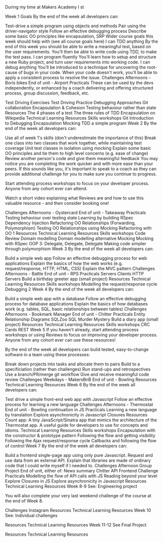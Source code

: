 During my time at Makers Academy I st

Week 1
Goals
By the end of the week all developers can:

Test-drive a simple program using objects and methods
Pair using the driver-navigator style
Follow an effective debugging process
Describe some basic OO principles like encapsulation, SRP
Wider course goals this week should help with (see all course goals here)
I can TDD anything
By the end of this week you should be able to write a meaningful test, based on the user requirements. You'll then be able to write code using TDD, to make the test pass.
I can program fluently
You'll learn how to setup and structure a new Ruby project, and turn user requirements into working code.
I can debug anything
You'll be introduced to a technique for uncovering the root-cause of bugs in your code. When your code doesn't work, you'll be able to apply a consistent process to resolve the issue.
Challenges
Afternoons - Boris bikes
End of unit - Airport
Practicals
These can be used by the devs independently, or enhanced by a coach delivering and offering structured process, group discussion, feedback, etc.

Test Driving Exercises
Test Driving Practice
Debugging Approaches
Git collaboration
Encapsulation & Cohesion
Testing behaviour rather than state
Resources
The 4 phases of a test
The three rules of TDD
Encapsulation on Wikipedia
Technical Learning Resources
Skills workshops
Git
Introduction to Debugging
Encapsulation
Mocking
TDD a simple program
Week 2
By the end of the week all developers can:

Use all of week 1's skills (don't underestimate the importance of this)
Break one class into two classes that work together, while maintaining test coverage
Unit test classes in isolation using mocking
Explain some basic OO principles and tie them to high level concerns (e.g. ease of change)
Review another person's code and give them meaningful feedback
You may notice you are completing the work quicker and with more ease than your peers. If this sounds like you, it's important to speak to a coach as they can provide additional challenge for you to make sure you continue to progress.

Start attending process workshops to focus on your developer process. Anyone from any cohort ever can attend.

Watch a short video explaining what Reviews are and how to use this valuable resource - and then consider booking one!

Challenges
Afternoons - Oystercard
End of unit - Takeaway
Practicals
Testing behaviour over testing state
Learning by building RSpec
Dependency Injection
Refactoring
OO Relationships (Forwarding, Polymorphism)
Testing OO Relationships using Mocking
Refactoring with OO 1
Resources
Technical Learning Resources
Skills workshops
Code Review
Domain modelling
Domain modelling alternative
Mocking
Mocking with RSpec
OOP 3: Delegate, Delegate, Delegate
Making code simpler through polymorphism
Week 3
By the end of the week all developers can:

Build a simple web app
Follow an effective debugging process for web applications
Explain the basics of how the web works (e.g. request/response, HTTP, HTML, CSS)
Explain the MVC pattern
Challenges
Afternoons - Battle
End of unit - RPS
Practicals
Servers
Clients
HTTP Servers
Build a birthday greeter app (small project)
Resources
Technical Learning Resources
Skills workshops
Modelling the request/response cycle
Debugging 2
Week 4
By the end of the week all developers can:

Build a simple web app with a database
Follow an effective debugging process for database applications
Explain the basics of how databases work (e.g. tables, SQL, basic relationships between tables)
Challenges
Afternoons - Bookmark Manager
End of unit - Chitter
Practicals
Entity Relationship Diagrams
SQLZoo
SQL Murder Mystery
Build a diary app (small project)
Resources
Technical Learning Resources
Skills workshops
CRC Cards
REST
Week 5
If you haven't already, start attending process workshops or using Reviews to focus on improving your developer process. Anyone from any cohort ever can use these resources!

By the end of the week all developers can build tested, easy-to-change software in a team using these processes:

Break down projects into tasks and allocate them to pairs
Build to a specificiation (rather than challenges)
Run stand-ups and retrospectives
Use a branch/PR/merge git workflow
Give and receive meaningful code review
Challenges
Weekdays - MakersBnB
End of unit - Bowling
Resources
Technical Learning Resources
Week 6
By the end of the week all developers can:

Test drive a simple front-end web app with Javascript
Follow an effective process for learning a new language
Challenges
Afternoons - Thermostat
End of unit - Bowling continuation in JS
Practicals
Learning a new language by translation
Explore asynchronicity in Javascript
Closures
Resources
Count app: A tiny JavaScript/Sinatra app that mimics the architecture of the Thermostat app. A useful guide for developers to use for concepts and idioms.
Technical Learning Resources
Skills workshops
Encapsulation with the constructor & prototype pattern
Following the flow and getting visibility
Following the Ajax request/response cycle
Callbacks and following the flow of control
Week 7
By the end of the week all developers can:

Build a frontend single-page app using only pure Javascript.
Request and use data from an external API.
Explain that libraries are made of ordinary code that I could write myself if I needed to.
Challenges
Afternoon Group Project
End of unit, either of:
News summary
Chitter API Frontend Challenge
Practicals
Modelling the flow of API calls with JS
Reading beyond your level
Explore Closures in JS
Explore asynchronicity in Javascript
Resources
Technical Learning Resources
Week 8-9
See: Engineering project

You will also complete your very last weekend challenge of the course at the end of Week 8.

Challenges
Instagram
Resources
Technical Learning Resources
Week 10
See: Individual challenges

Resources
Technical Learning Resources
Week 11-12
See Final Project

Resources
Technical Learning Resources
